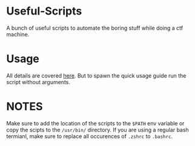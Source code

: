 # Useful-Scripts
A bunch of useful scripts to automate the boring stuff while doing a ctf machine.

# Usage
All details are covered [here](https://cybersecfun.pythonanywhere.com/other/useful-scripts.html).
But to spawn the quick usage guide run the script without arguments.

# NOTES
Make sure to add the location of the scripts to the `$PATH` env variable or copy the scipts to the `/usr/bin/` directory.
If you are using a regular bash termianl, make sure to replace all occurences of `.zshrc` to `.bashrc`.
